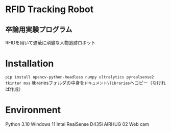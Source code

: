 # RFID Tracking Robot
## 卒論用実験プログラム
RFIDを用いて遮蔽に頑健な人物追跡ロボット

# Installation
`pip install opencv-python-headless numpy ultralytics pyrealsense2 tkinter mss`
librariesフォルダの中身を`ドキュメント\libraries`へコピー（なければ作成）

# Environment
Python 3.10
Windows 11
Intel RealSense D435i
AIRHUG 02 Web cam